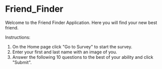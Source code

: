 # Friend_Finder

Welcome to the Friend Finder Application. Here you will find your new best friend.

Instructions:

1. On the Home page click "Go to Survey" to start the survey.
2. Enter your first and last name with an image of you.
3. Answer the following 10 questions to the best of your ability and click "Submit".
